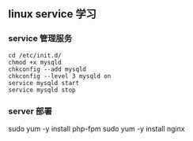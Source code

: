 ## linux service 学习

### service 管理服务
    cd /etc/init.d/
    chmod +x mysqld
    chkconfig --add mysqld
    chkconfig --level 3 mysqld on
    service mysqld start
    service mysqld stop


### server 部署
sudo yum -y install php-fpm
sudo yum -y install nginx
